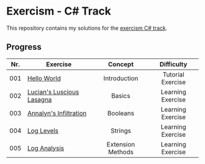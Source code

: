 # Exercism - C# Track

This repository contains my solutions for the [exercism C# track](https://exercism.org/tracks/csharp).

## Progress

| Nr. | Exercise                                                 |      Concept      |    Difficulty     |
| --- | -------------------------------------------------------- | :---------------: | :---------------: |
| 001 | [Hello World](./hello-world/)                            |   Introduction    | Tutorial Exercise |
| 002 | [Lucian's Luscious Lasagna](./lucians-luscious-lasagna/) |      Basics       | Learning Exercise |
| 003 | [Annalyn's Infiltration](./annalyns-infiltration)        |     Booleans      | Learning Exercise |
| 004 | [Log Levels](./log-levels)                               |      Strings      | Learning Exercise |
| 005 | [Log Analysis](./log-analysis)                           | Extension Methods | Learning Exercise |
